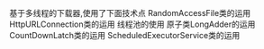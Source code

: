 基于多线程的下载器,使用了下面技术点
RandomAccessFile类的运用
HttpURLConnection类的运用
线程池的使用
原子类LongAdder的运用
CountDownLatch类的运用
ScheduledExecutorService类的运用
